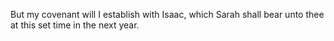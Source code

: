 But my covenant will I establish with Isaac, which Sarah shall bear unto thee at this set time in the next year.
